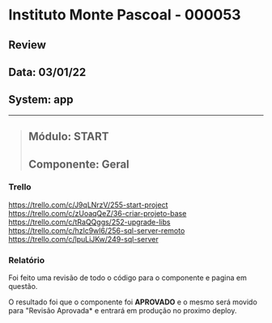 # Instituto Monte Pascoal - 000053

## **Review**
## Data: 03/01/22
## System: app

***

> ## Módulo: START 
> ## Componente: Geral  

### Trello
https://trello.com/c/J9qLNrzV/255-start-project  
https://trello.com/c/zUoaqQeZ/36-criar-projeto-base  
https://trello.com/c/tRaQQggs/252-upgrade-libs  
https://trello.com/c/hzlc9wl6/256-sql-server-remoto  
https://trello.com/c/lpuLiJKw/249-sql-server  

### Relatório  
Foi feito uma revisão de todo o código para o componente e pagina em questão.  

O resultado foi que o componente foi **APROVADO** e o mesmo será movido para "Revisão Aprovada* e entrará em produção no proximo deploy.  

<!-- O resultado foi que a revisão foi **REPROVADA**, sendo necessário alguns ajustes para conclusão.

Segue a lista dos ajustes necessários:

- **Edição**
  - Busca CNPJ
    - Preencher o endereço
    - Preencher os telefones
    - Preencher o email
  - Colocar * no campo wpp (pois é obrigatório)
  - Campo
- **Cadastrar**
  - Busca CNPJ
    - Preencher o endereço
    - Preencher os telefones
    - Preencher o email
  - Colocar * no campo wpp (pois é obrigatório) -->